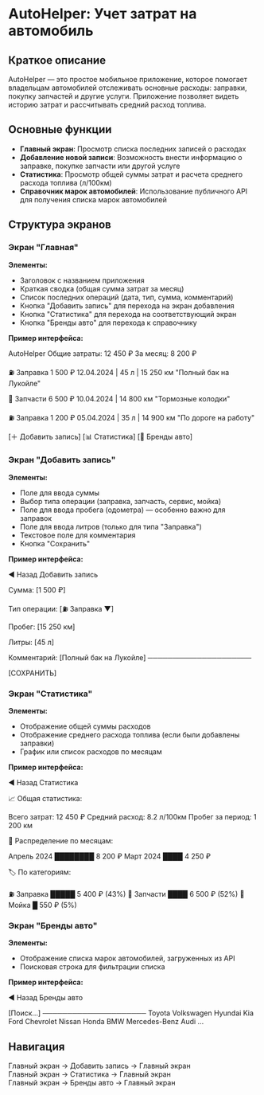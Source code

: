 # AutoHelper: Учет затрат на автомобиль

## Краткое описание

AutoHelper — это простое мобильное приложение, которое помогает владельцам автомобилей отслеживать основные расходы: заправки, покупку запчастей и другие услуги. Приложение позволяет видеть историю затрат и рассчитывать средний расход топлива.

## Основные функции

- **Главный экран**: Просмотр списка последних записей о расходах
- **Добавление новой записи**: Возможность внести информацию о заправке, покупке запчасти или другой услуге
- **Статистика**: Просмотр общей суммы затрат и расчета среднего расхода топлива (л/100км)
- **Справочник марок автомобилей**: Использование публичного API для получения списка марок автомобилей

## Структура экранов

### Экран "Главная"

**Элементы:**
- Заголовок с названием приложения
- Краткая сводка (общая сумма затрат за месяц)
- Список последних операций (дата, тип, сумма, комментарий)
- Кнопка "Добавить запись" для перехода на экран добавления
- Кнопка "Статистика" для перехода на соответствующий экран
- Кнопка "Бренды авто" для перехода к справочнику

**Пример интерфейса:**

AutoHelper
Общие затраты: 12 450 ₽
За месяц: 8 200 ₽

⛽ Заправка 1 500 ₽
12.04.2024 | 45 л | 15 250 км
"Полный бак на Лукойле"

🔧 Запчасти 6 500 ₽
10.04.2024 | 14 800 км
"Тормозные колодки"

⛽ Заправка 1 200 ₽
05.04.2024 | 35 л | 14 900 км
"По дороге на работу"

[＋ Добавить запись] [📊 Статистика]
[🚗 Бренды авто]


### Экран "Добавить запись"

**Элементы:**
- Поле для ввода суммы
- Выбор типа операции (заправка, запчасть, сервис, мойка)
- Поле для ввода пробега (одометра) — особенно важно для заправок
- Поле для ввода литров (только для типа "Заправка")
- Текстовое поле для комментария
- Кнопка "Сохранить"

**Пример интерфейса:**

◄ Назад Добавить запись

Сумма: [1 500 ₽]

Тип операции: [⛽ Заправка ▼]

Пробег: [15 250 км]

Литры: [45 л]

Комментарий:
[Полный бак на Лукойле]
─────────────────────

[СОХРАНИТЬ]


### Экран "Статистика"

**Элементы:**
- Отображение общей суммы расходов
- Отображение среднего расхода топлива (если были добавлены заправки)
- График или список расходов по месяцам

**Пример интерфейса:**

◄ Назад Статистика

📈 Общая статистика:

Всего затрат: 12 450 ₽
Средний расход: 8.2 л/100км
Пробег за период: 1 200 км

📅 Распределение по месяцам:

Апрель 2024 ████████ 8 200 ₽
Март 2024 ████ 4 250 ₽

🏷️ По категориям:

⛽ Заправка █████ 5 400 ₽ (43%)
🔧 Запчасти ████ 6 500 ₽ (52%)
🧼 Мойка █ 550 ₽ (5%)


### Экран "Бренды авто"

**Элементы:**
- Отображение списка марок автомобилей, загруженных из API
- Поисковая строка для фильтрации списка

**Пример интерфейса:**

◄ Назад Бренды авто

[Поиск...]
─────────────────────
Toyota
Volkswagen
Hyundai
Kia
Ford
Chevrolet
Nissan
Honda
BMW
Mercedes-Benz
Audi
...

## Навигация

Главный экран → Добавить запись → Главный экран  
Главный экран → Статистика → Главный экран  
Главный экран → Бренды авто → Главный экран